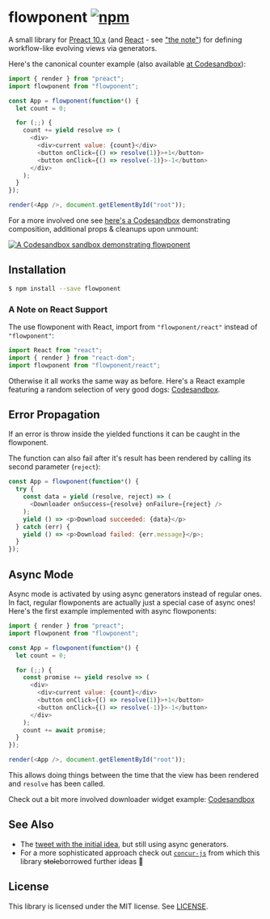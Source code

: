 # flowponent [![npm](https://img.shields.io/npm/v/flowponent.svg)](https://www.npmjs.com/package/flowponent)

A small library for [Preact 10.x](https://preactjs.com/) (and [React](https://reactjs.org/) - see ["the note"](#a-note-on-react-support)) for defining workflow-like evolving views via generators.

Here's the canonical counter example (also available [at Codesandbox](https://codesandbox.io/s/flowponent-in-action-ebfq2)):

```js
import { render } from "preact";
import flowponent from "flowponent";

const App = flowponent(function*() {
  let count = 0;

  for (;;) {
    count += yield resolve => (
      <div>
        <div>current value: {count}</div>
        <button onClick={() => resolve(1)}>+1</button>
        <button onClick={() => resolve(-1)}>-1</button>
      </div>
    );
  }
});

render(<App />, document.getElementById("root"));
```

For a more involved one see [here's a Codesandbox](https://codesandbox.io/s/flowponent-in-action-88vb9) demonstrating composition, additional props & cleanups upon unmount:

[![A Codesandbox sandbox demonstrating flowponent](https://user-images.githubusercontent.com/19776768/70826521-d10e8380-1def-11ea-82fd-0004f1caa6fc.png)](https://codesandbox.io/s/flowponent-in-action-88vb9)

## Installation

```sh
$ npm install --save flowponent
```

### A Note on React Support

The use flowponent with React, import from `"flowponent/react"` instead of `"flowponent"`:

```js
import React from "react";
import { render } from "react-dom";
import flowponent from "flowponent/react";
```

Otherwise it all works the same way as before. Here's a React example featuring a random selection of very good dogs: [Codesandbox](https://codesandbox.io/s/flowponentreact-in-action-8q16y).

## Error Propagation

If an error is throw inside the yielded functions it can be caught in the flowponent.

The function can also fail after it's result has been rendered by calling its second parameter (`reject`):

```js
const App = flowponent(function*() {
  try {
    const data = yield (resolve, reject) => (
      <Downloader onSuccess={resolve} onFailure={reject} />
    );
    yield () => <p>Download succeeded: {data}</p>
  } catch (err) {
    yield () => <p>Download failed: {err.message}</p>;
  }
});
```

## Async Mode

Async mode is activated by using async generators instead of regular ones. In fact, regular flowponents are actually just a special case of async ones! Here's the first example implemented with async flowponents:

```js
import { render } from "preact";
import flowponent from "flowponent";

const App = flowponent(function*() {
  let count = 0;

  for (;;) {
    const promise += yield resolve => (
      <div>
        <div>current value: {count}</div>
        <button onClick={() => resolve(1)}>+1</button>
        <button onClick={() => resolve(-1)}>-1</button>
      </div>
    );
    count += await promise;
  }
});

render(<App />, document.getElementById("root"));
```

This allows doing things between the time that the view has been rendered and `resolve` has been called.

Check out a bit more involved downloader widget example: [Codesandbox](https://codesandbox.io/s/flowponent-async-mode-in-action-97wk1)

## See Also

- The [tweet with the initial idea](https://twitter.com/jviide/status/1204492830594473985), but still using async generators.
- For a more sophisticated approach check out [`concur-js`](https://github.com/ajnsit/concur-js) from which this library ~~stole~~borrowed further ideas 🙂

## License

This library is licensed under the MIT license. See [LICENSE](./LICENSE).
